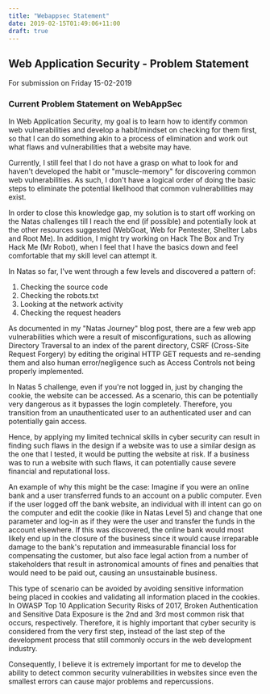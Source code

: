 ```yaml
---
title: "Webappsec Statement"
date: 2019-02-15T01:49:06+11:00
draft: true
---
```

## Web Application Security - Problem Statement

For submission on Friday 15-02-2019

### Current Problem Statement on WebAppSec

In Web Application Security, my goal is to learn how to identify common web vulnerabilities and develop a habit/mindset on checking for them first, so that I can do something akin to a process of elimination and work out what flaws and vulnerabilities that a website may have.

Currently, I still feel that I do not have a grasp on what to look for and haven't developed the habit or "muscle-memory" for discovering common web vulnerabilities. As such, I don't have a logical order of doing the basic steps to eliminate the potential likelihood that common vulnerabilities may exist.

In order to close this knowledge gap, my solution is to start off working on the Natas challenges till I reach the end (if possible) and potentially look at the other resources suggested (WebGoat, Web for Pentester, Shellter Labs and Root Me). In addition, I might try working on Hack The Box and Try Hack Me (Mr Robot), when I feel that I have the basics down and feel comfortable that my skill level can attempt it.


In Natas so far, I've went through a few levels and discovered a pattern of:

1. Checking the source code
2. Checking the robots.txt
3. Looking at the network activity
4. Checking the request headers

As documented in my "Natas Journey" blog post, there are a few web app vulnerabilities which were a result of misconfigurations, such as allowing Directory Traversal to an index of the parent directory, CSRF (Cross-Site Request Forgery) by editing the original HTTP GET requests and re-sending them and also human error/negligence such as Access Controls not being properly implemented.

In Natas 5 challenge, even if you're not logged in, just by changing the cookie, the website can be accessed. As a scenario, this can be potentially very dangerous as it bypasses the login completely. Therefore, you transition from an unauthenticated user to an authenticated user and can potentially gain access.

Hence, by applying my limited technical skills in cyber security can result in finding such flaws in the design if a website was to use a similar design as the one that I tested, it would be putting the website at risk. If a business was to run a website with such flaws, it can potentially cause severe financial and reputational loss.

An example of why this might be the case: Imagine if you were an online bank and a user transferred funds to an account on a public computer. Even if the user logged off the bank website, an individual with ill intent can go on the computer and edit the cookie (like in Natas Level 5) and change that one parameter and log-in as if they were the user and transfer the funds in the account elsewhere. If this was discovered, the online bank would most likely end up in the closure of the business since it would cause irreparable damage to the bank's reputation and immeasurable financial loss for compensating the customer, but also face legal action from a number of stakeholders that result in astronomical amounts of fines and penalties that would need to be paid out, causing an unsustainable business.

This type of scenario can be avoided by avoiding sensitive information being placed in cookies and validating all information placed in the cookies. In OWASP Top 10 Application Security Risks of 2017, Broken Authentication and Sensitive Data Exposure is the 2nd and 3rd most common risk that occurs, respectively. Therefore, it is highly important that cyber security is considered from the very first step, instead of the last step of the development process that still commonly occurs in the web development industry.

Consequently, I believe it is extremely important for me to develop the ability to detect common security vulnerabilities in websites since even the smallest errors can cause major problems and repercussions. 
